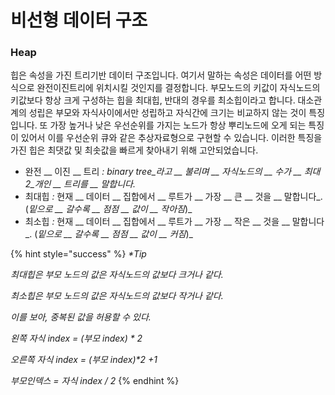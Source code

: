 # 비선형 데이터 구조



### **Heap**

힙은 속성을 가진 트리기반 데이터 구조입니다. 여기서 말하는 속성은 데이터를 어떤 방식으로 완전이진트리에 위치시킬 것인지를 결정합니다. 부모노드의 키값이 자식노드의 키값보다 항상 크게 구성하는 힙을 최대힙, 반대의 경우를 최소힙이라고 합니다. 대소관계의 성립은 부모와 자식사이에서만 성립하고 자식간에 크기는 비교하지 않는 것이 특징입니다. 또 가장 높거나 낮은 우선순위를 가지는 노드가 항상 뿌리노드에 오게 되는 특징이 있어서 이를 우선순위 큐와 같은 추상자료형으로 구현할 수 있습니다. 이러한 특징을 가진 힙은 최댓값 및 최솟값을 빠르게 찾아내기 위해 고안되었습니다.

* 완전 __ 이진 __ 트리 _: binary tree_라고 __ 불리며 __ 자식노드의 __ 수가 __ 최대 _2_개인 __ 트리를 __ 말합니다_._
* 최대힙 _:_ 현재 __ 데이터 __ 집합에서 __ 루트가 __ 가장 __ 큰 __ 것을 __ 말합니다_. (_밑으로 __ 갈수록 __ 점점 __ 값이 __ 작아짐_)_
* 최소힙 _:_ 현재 __ 데이터 __ 집합에서 __ 루트가 __ 가장 __ 작은 __ 것을 __ 말합니다_. (_밑으로 __ 갈수록 __ 점점 __ 값이 __ 커짐_)_

{% hint style="success" %}
_\*Tip_

_최대힙은 부모 노드의 값은 자식노드의 값보다 크거나 같다._

_최소힙은 부모 노드의 값은 자식노드의 값보다 작거나 같다._

_이를 보아, 중복된 값을 허용할 수 있다._

_왼쪽 자식 index = (부모 index) \* 2_

_오른쪽 자식 index = (부모 index)\*2 +1_

_부모인덱스 = 자식 index / 2_
{% endhint %}

